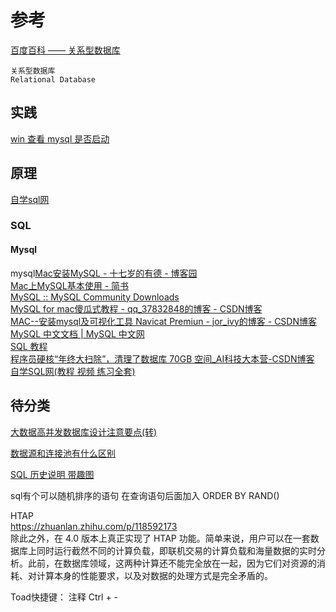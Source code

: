 # 参考



[百度百科 —— 关系型数据库](https://baike.baidu.com/item/%E5%85%B3%E7%B3%BB%E5%9E%8B%E6%95%B0%E6%8D%AE%E5%BA%93/8999831?fr=aladdin)

```
关系型数据库
Relational Database
```





## 实践

[win 查看 mysql 是否启动](https://blog.csdn.net/sinat_32034679/article/details/69223234)

## 原理

[自学sql网](http://xuesql.cn/)

### SQL

#### Mysql

mysql[Mac安装MySQL - 十七岁的有德 - 博客园](https://www.cnblogs.com/nickchen121/p/11145123.html#一安装) <br> [Mac上MySQL基本使用 - 简书](https://www.jianshu.com/p/b6d1529bfa67) <br> [MySQL :: MySQL Community Downloads](https://dev.mysql.com/downloads/) <br> [MySQL for mac傻瓜式教程 - qq_37832848的博客 - CSDN博客](https://blog.csdn.net/qq_37832848/article/details/82902522) <br> [MAC--安装mysql及可视化工具 Navicat Premiun - jor_ivy的博客 - CSDN博客](https://blog.csdn.net/jor_ivy/article/details/81323199) <br> [MySQL 中文文档 | MySQL 中文网](https://www.mysqlzh.com/) <br> [SQL 教程](https://www.w3school.com.cn/sql/index.asp) <br> [程序员硬核“年终大扫除”，清理了数据库 70GB 空间_AI科技大本营-CSDN博客](https://blog.csdn.net/dQCFKyQDXYm3F8rB0/article/details/113577064) <br> [自学SQL网(教程 视频 练习全套) <br> ](http://xuesql.cn/)



## 待分类



[大数据高并发数据库设计注意要点(转)](https://www.iteye.com/blog/wellkingsen-2024606)

[数据源和连接池有什么区别](https://www.iteye.com/blog/wellkingsen-2001456)

[SQL 历史说明 带趣图](https://blog.csdn.net/coderising/article/details/113287511)

sql有个可以随机排序的语句
在查询语句后面加入
ORDER BY RAND()


HTAP  
https://zhuanlan.zhihu.com/p/118592173  
除此之外，在 4.0 版本上真正实现了 HTAP 功能。简单来说，用户可以在一套数据库上同时运行截然不同的计算负载，即联机交易的计算负载和海量数据的实时分析。此前，在数据库领域，这两种计算还不能完全放在一起，因为它们对资源的消耗、对计算本身的性能要求，以及对数据的处理方式是完全矛盾的。

Toad快捷键：
注释        Ctrl + -